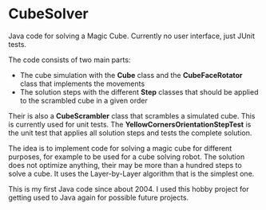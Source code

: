 # CubeSolver
Java code for solving a Magic Cube. Currently no user interface, just JUnit tests.

The code consists of two main parts:
* The cube simulation with the __Cube__ class and the __CubeFaceRotator__ class that implements the movements
* The solution steps with the different __Step__ classes that should be applied to the scrambled cube in a given order

Their is also a __CubeScrambler__ class that scrambles a simulated cube. This is currently used for unit tests. The __YellowCornersOrientationStepTest__ is the unit test that applies all solution steps and tests the complete solution.

The idea is to implement code for solving a magic cube for different purposes, for example to be used for a cube solving robot. The solution does not optimize anything, their may be more than a hundred steps to solve a cube. It uses the Layer-by-Layer algorithm that is the simplest one.

This is my first Java code since about 2004. I used this hobby project for getting used to Java again for possible future projects.
